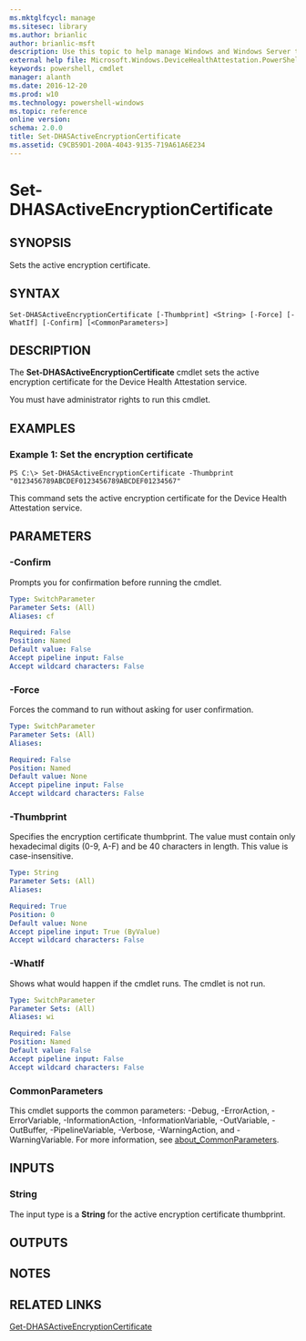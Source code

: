 ```yaml
---
ms.mktglfcycl: manage
ms.sitesec: library
ms.author: brianlic
author: brianlic-msft
description: Use this topic to help manage Windows and Windows Server technologies with Windows PowerShell.
external help file: Microsoft.Windows.DeviceHealthAttestation.PowerShell.dll-Help.xml
keywords: powershell, cmdlet
manager: alanth
ms.date: 2016-12-20
ms.prod: w10
ms.technology: powershell-windows
ms.topic: reference
online version: 
schema: 2.0.0
title: Set-DHASActiveEncryptionCertificate
ms.assetid: C9CB59D1-200A-4043-9135-719A61A6E234
---
```


# Set-DHASActiveEncryptionCertificate

## SYNOPSIS
Sets the active encryption certificate.

## SYNTAX

```
Set-DHASActiveEncryptionCertificate [-Thumbprint] <String> [-Force] [-WhatIf] [-Confirm] [<CommonParameters>]
```

## DESCRIPTION
The **Set-DHASActiveEncryptionCertificate** cmdlet sets the active encryption certificate for the Device Health Attestation service.

You must have administrator rights to run this cmdlet.

## EXAMPLES

### Example 1: Set the encryption certificate
```
PS C:\> Set-DHASActiveEncryptionCertificate -Thumbprint "0123456789ABCDEF0123456789ABCDEF01234567"
```

This command sets the active encryption certificate for the Device Health Attestation service.

## PARAMETERS

### -Confirm
Prompts you for confirmation before running the cmdlet.

```yaml
Type: SwitchParameter
Parameter Sets: (All)
Aliases: cf

Required: False
Position: Named
Default value: False
Accept pipeline input: False
Accept wildcard characters: False
```

### -Force
Forces the command to run without asking for user confirmation.

```yaml
Type: SwitchParameter
Parameter Sets: (All)
Aliases: 

Required: False
Position: Named
Default value: None
Accept pipeline input: False
Accept wildcard characters: False
```

### -Thumbprint
Specifies the encryption certificate thumbprint.
The value must contain only hexadecimal digits (0-9, A-F) and be 40 characters in length.
This value is case-insensitive.

```yaml
Type: String
Parameter Sets: (All)
Aliases: 

Required: True
Position: 0
Default value: None
Accept pipeline input: True (ByValue)
Accept wildcard characters: False
```

### -WhatIf
Shows what would happen if the cmdlet runs.
The cmdlet is not run.

```yaml
Type: SwitchParameter
Parameter Sets: (All)
Aliases: wi

Required: False
Position: Named
Default value: False
Accept pipeline input: False
Accept wildcard characters: False
```

### CommonParameters
This cmdlet supports the common parameters: -Debug, -ErrorAction, -ErrorVariable, -InformationAction, -InformationVariable, -OutVariable, -OutBuffer, -PipelineVariable, -Verbose, -WarningAction, and -WarningVariable. For more information, see [about_CommonParameters](http://go.microsoft.com/fwlink/?LinkID=113216).

## INPUTS

### String
The input type is a **String** for the active encryption certificate thumbprint.

## OUTPUTS

## NOTES

## RELATED LINKS

[Get-DHASActiveEncryptionCertificate](./Get-DHASActiveEncryptionCertificate.md)

